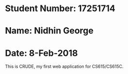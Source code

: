# Student Number: 17251714
# Name: Nidhin George
# Date: 8-Feb-2018
This is CRUDE, my first web application for CS615/CS615C.
